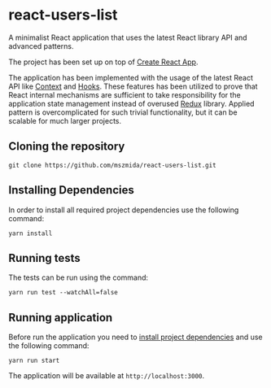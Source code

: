 # react-users-list

A minimalist React application that uses the latest React library API and advanced patterns.

The project has been set up on top of [Create React App](https://create-react-app.dev).

The application has been implemented with the usage of the latest React API like [Context](https://reactjs.org/docs/context.html) and [Hooks](https://reactjs.org/docs/hooks-intro.html). These features has been utilized to prove that React internal mechanisms are sufficient to take responsibility for the application state management instead of overused [Redux](https://redux.js.org) library. Applied pattern is overcomplicated for such trivial functionality, but it can be scalable for much larger projects.

## Cloning the repository

```
git clone https://github.com/mszmida/react-users-list.git
```

## Installing Dependencies

In order to install all required project dependencies use the following command:

```
yarn install
```

## Running tests

The tests can be run using the command:

```
yarn run test --watchAll=false
```

## Running application

Before run the application you need to [install project dependencies](#installing-dependencies) and use the following command:

```
yarn run start
```

The application will be available at `http://localhost:3000`.
